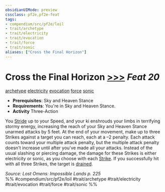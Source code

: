 ```yaml
---
obsidianUIMode: preview
cssclass: pf2e,pf2e-feat
tags:
- compendium/src/pf2e/loil
- trait/archetype
- trait/electricity
- trait/evocation
- trait/force
- trait/sonic
aliases: ["Cross the Final Horizon"]
---
```

# Cross the Final Horizon  [>>>](/rules/core-rulebook/chapter-9-playing-the-game.md#Actions "Three-Action") *Feat 20*  
[archetype](/rules/traits/archetype.md)  [electricity](/rules/traits/electricity.md)  [evocation](/rules/traits/evocation.md)  [force](/rules/traits/force.md)  [sonic](/rules/traits/sonic.md)  

- **Prerequisites**: Sky and Heaven Stance
- **Requirements**: You're in Sky and Heaven Stance.
- **Activity** Three-Action

You [Stride](/rules/actions/stride.md) up to your Speed, and your ki enshrouds your limbs in terrifying stormy energy, increasing the reach of your Sky and Heaven Stance unarmed attacks by 5 feet. At the end of your movement, make up to three Strikes against a target you can reach, each at a –2 penalty. Each attack counts toward your multiple attack penalty, but the multiple attack penalty doesn't increase until after you've made all your attacks. Instead of the usual slashing or piercing damage, the damage for these Strikes is either electricity or sonic, as you choose with each [Strike](/rules/actions/strike.md). If you successfully hit with all three Strikes, the target is [drained](/rules/conditions.md#Drained).

*Source: Lost Omens: Impossible Lands p. 225*  
%% #compendium/src/pf2e/loil #trait/archetype #trait/electricity #trait/evocation #trait/force #trait/sonic %%